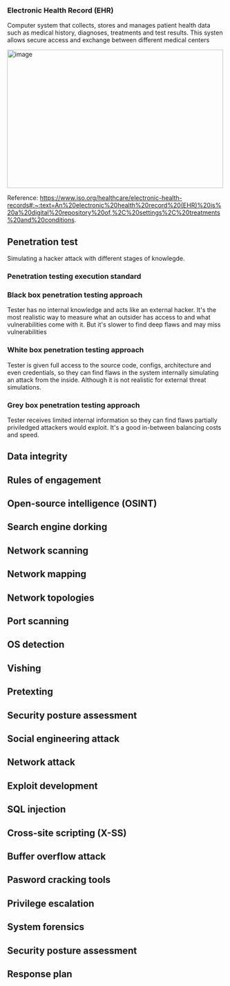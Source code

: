 ### Electronic Health Record (EHR)
Computer system that collects, stores and manages patient health data such as medical history, diagnoses, treatments and test results. This systen allows secure access and exchange between different medical centers

<img width="500" height="320" alt="image" src="https://github.com/user-attachments/assets/8b85da75-2180-46ac-83bc-7aa6b270cbef" />


Reference: https://www.iso.org/healthcare/electronic-health-records#:~:text=An%20electronic%20health%20record%20(EHR)%20is%20a%20digital%20repository%20of,%2C%20settings%2C%20treatments%20and%20conditions.

## Penetration test 
Simulating a hacker attack with different stages of knowlegde.
### Penetration testing execution standard 

### Black box penetration testing approach 
Tester has no internal knowledge and acts like an external hacker. It's the most realistic way to measure what an outsider has access to and what vulnerabilities come with it. But it's slower to find deep flaws and may miss vulnerabilities
### White box penetration testing approach
Tester is given full access to the source code, configs, architecture and even credentials, so they can find flaws in the system internally simulating an attack from the inside. Although it is not realistic for external threat simulations.
### Grey box penetration testing approach
Tester receives limited internal information so they can find flaws partially priviledged attackers would exploit. It's a good in-between balancing costs and speed. 
## Data integrity 

## Rules of engagement

## Open-source intelligence (OSINT)

## Search engine dorking

## Network scanning

## Network mapping 

## Network topologies 

## Port scanning

## OS detection 

## Vishing 

## Pretexting 

## Security posture assessment 

## Social engineering attack 

## Network attack

## Exploit development 

## SQL injection 

## Cross-site scripting (X-SS)


## Buffer overflow attack 

## Pasword cracking tools 

## Privilege escalation

## System forensics 

## Security posture assessment 

## Response plan 



